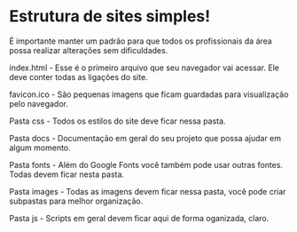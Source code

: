 Estrutura de sites simples!
=============
É importante manter um padrão para que todos os profissionais da área possa realizar alterações sem dificuldades.

index.html - Esse é o primeiro arquivo que seu navegador vai acessar. Ele deve conter todas as ligações do site.

favicon.ico - São pequenas imagens que ficam guardadas para visualização pelo navegador.

Pasta css - Todos os estilos do site deve ficar nessa pasta.

Pasta docs - Documentação em geral do seu projeto que possa ajudar em algum momento.

Pasta fonts - Além do Google Fonts você também pode usar outras fontes. Todas devem ficar nesta pasta.

Pasta images - Todas as imagens devem ficar nessa pasta, você pode criar subpastas para melhor organização.

Pasta js - Scripts em geral devem ficar aqui de forma oganizada, claro.
